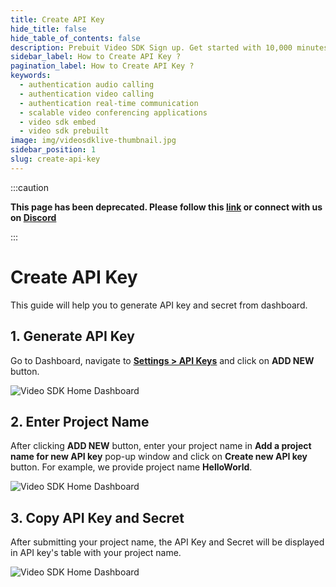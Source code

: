 ```yaml
---
title: Create API Key
hide_title: false
hide_table_of_contents: false
description: Prebuit Video SDK Sign up. Get started with 10,000 minutes free every month! Video SDK Embedded  and rests APIs to build up scalable video conferencing applications or website.
sidebar_label: How to Create API Key ?
pagination_label: How to Create API Key ?
keywords:
  - authentication audio calling
  - authentication video calling
  - authentication real-time communication
  - scalable video conferencing applications
  - video sdk embed
  - video sdk prebuilt
image: img/videosdklive-thumbnail.jpg
sidebar_position: 1
slug: create-api-key
---
```


:::caution

**This page has been deprecated. Please follow this [link](https://docs.videosdk.live/) or connect with us on [Discord](https://discord.gg/videosdk-live-876774498798551130)**

:::

# Create API Key

This guide will help you to generate API key and secret from dashboard.

## 1. Generate API Key

Go to Dashboard, navigate to [<ins>**Settings > API Keys**</ins>](https://app.videosdk.live/settings/api-keys) and click on **ADD NEW** button.

![Video SDK Home Dashboard](/img/tutorial/add_new_api.png)

## 2. Enter Project Name

After clicking **ADD NEW** button, enter your project name in **Add a project name for new API key** pop-up window and click on **Create new API key** button.
For example, we provide project name **HelloWorld**.

![Video SDK Home Dashboard](/img/tutorial/project_name.png)

## 3. Copy API Key and Secret

After submitting your project name, the API Key and Secret will be displayed in API key's table with your project name.

![Video SDK Home Dashboard](/img/tutorial/api_key_table.png)
